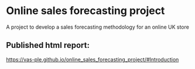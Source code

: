 # Online sales forecasting project
A project to develop a sales forecasting methodology for an online UK store

## Published html report:
https://vas-ple.github.io/online_sales_forecasting_project/#Introduction
